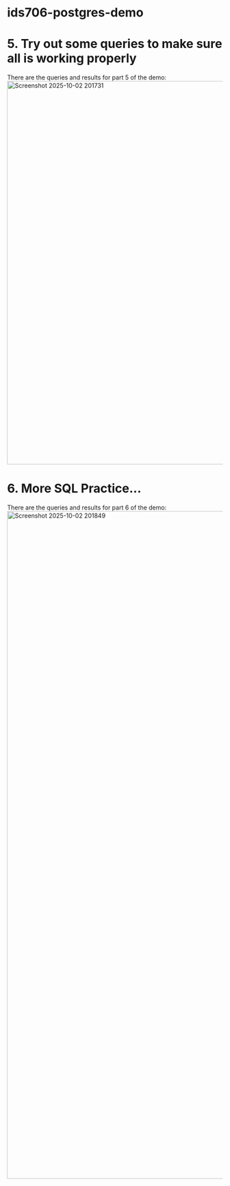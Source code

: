 # ids706-postgres-demo

# 5. Try out some queries to make sure all is working properly
There are the queries and results for part 5 of the demo:
<img width="2139" height="896" alt="Screenshot 2025-10-02 201731" src="https://github.com/user-attachments/assets/35a3fd1c-369f-469b-bfd6-06545bfd7071" />



# 6. More SQL Practice...
There are the queries and results for part 6 of the demo:
<img width="1929" height="1560" alt="Screenshot 2025-10-02 201849" src="https://github.com/user-attachments/assets/5c6eea43-1d44-4b8a-a7e3-6c0caf814eb9" />
